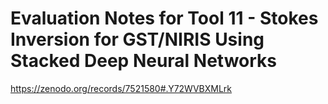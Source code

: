 # Evaluation Notes for Tool 11 - Stokes Inversion for GST/NIRIS Using Stacked Deep Neural Networks

https://zenodo.org/records/7521580#.Y72WVBXMLrk
